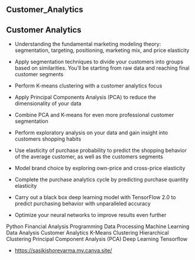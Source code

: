 ## Customer_Analytics


## Customer Analytics

- Understanding the fundamental marketing modeling theory: segmentation, targeting, positioning, marketing mix, and price elasticity

- Apply segmentation techniques to divide your customers into groups based on similarities. You’ll be starting from raw data and reaching final customer segments

- Perform K-means clustering with a customer analytics focus
 
- Apply Principal Components Analysis (PCA) to reduce the dimensionality of your data

- Combine PCA and K-means for even more professional customer segmentation

- Perform exploratory analysis on your data and gain insight into customers shopping habits

- Use elasticity of purchase probability to predict the shopping behavior of the average customer, as well as the customers segments

- Model brand choice by exploring own-price and cross-price elasticity

- Complete the purchase analytics cycle by predicting purchase quantity elasticity

- Carry out a black box deep learning model with TensorFlow 2.0 to predict purchasing behavior with unparalleled accuracy

- Optimize your neural networks to improve results even further


Python
Financial Analysis
Programming
Data Processing
Machine Learning
Data Analysis
Customer Analytics
K-Means Clustering
Hierarchical Clustering
Principal Component Analysis (PCA)
Deep Learning
Tensorflow

- https://sasikishorevarma.my.canva.site/
